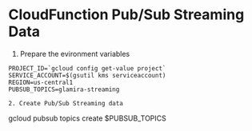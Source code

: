 # CloudFunction Pub/Sub Streaming Data

1. Prepare the evironment variables
```
PROJECT_ID=`gcloud config get-value project`
SERVICE_ACCOUNT=$(gsutil kms serviceaccount)
REGION=us-central1
PUBSUB_TOPICS=glamira-streaming

2. Create Pub/Sub Streaming data
```
gcloud pubsub topics create $PUBSUB_TOPICS
```